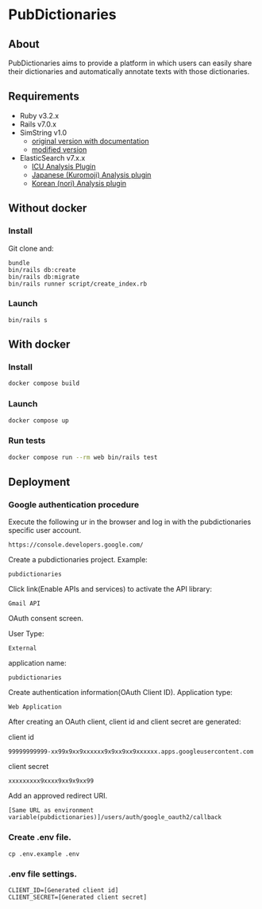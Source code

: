 # PubDictionaries

## About
PubDictionaries aims to provide a platform in which users can easily share their dictionaries and automatically annotate texts with those dictionaries.

## Requirements
* Ruby v3.2.x
* Rails v7.0.x
* SimString v1.0
  * [original version with documentation](http://www.chokkan.org/software/simstring/)
  * [modified version](https://github.com/pubannotation/simstring)
* ElasticSearch v7.x.x
  * [ICU Analysis Plugin](https://www.elastic.co/guide/en/elasticsearch/plugins/current/analysis-icu.html)
  * [Japanese (Kuromoji) Analysis plugin](https://www.elastic.co/guide/en/elasticsearch/plugins/current/analysis-kuromoji.html)
  * [Korean (nori) Analysis plugin](https://www.elastic.co/guide/en/elasticsearch/plugins/current/analysis-nori.html)

## Without docker

### Install

Git clone and:

```shell
bundle
bin/rails db:create
bin/rails db:migrate
bin/rails runner script/create_index.rb
```

### Launch

```shell
bin/rails s
```

## With docker

### Install

```sh
docker compose build
```

### Launch

```sh
docker compose up
```

### Run tests

```sh
docker compose run --rm web bin/rails test
```

## Deployment

### Google authentication procedure

Execute the following ur in the browser and log in with the pubdictionaries specific user account.
```
https://console.developers.google.com/
```

Create a pubdictionaries project.
Example:
```
pubdictionaries
```

Click link(Enable APIs and services) to activate the API library:
```
Gmail API
```

OAuth consent screen.

User Type:
```
External
```
application name:
```
pubdictionaries
```

Create authentication information(OAuth Client ID).
Application type:
```
Web Application
```
After creating an OAuth client, client id and client secret are generated:

client id
```
99999999999-xx99x9xx9xxxxxx9x9xx9xx9xxxxxx.apps.googleusercontent.com
```
client secret
```
xxxxxxxxx9xxxx9xx9x9xx99
```

Add an approved redirect URI.
```
[Same URL as environment variable(pubdictionaries)]/users/auth/google_oauth2/callback
```

### Create .env file.
```
cp .env.example .env
```

### .env file settings.
```
CLIENT_ID=[Generated client id]
CLIENT_SECRET=[Generated client secret]
```

